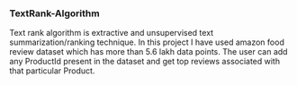 ### TextRank-Algorithm
Text rank algorithm is extractive and unsupervised text summarization/ranking technique. In this project I have used amazon food review dataset which has more than 5.6 lakh data points. The user can add any ProductId present in the dataset and get top reviews associated with that particular Product. 
